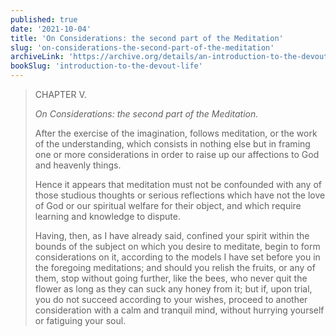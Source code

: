 ```yaml
---
published: true
date: '2021-10-04'
title: 'On Considerations: the second part of the Meditation'
slug: 'on-considerations-the-second-part-of-the-meditation'
archiveLink: 'https://archive.org/details/an-introduction-to-the-devout-life/page/54?view=theater'
bookSlug: 'introduction-to-the-devout-life'
---
```


> CHAPTER V.
>
> *On Considerations: the second part of the Meditation.*
>
> After the exercise of the imagination, follows meditation, or the work of the understanding, which consists in nothing else but in framing one or more considerations in order to raise up our affections to God and heavenly things.
>
> Hence it appears that meditation must not be confounded with any of those studious thoughts or serious reflections which have not the love of God or our spiritual welfare for their object, and which require learning and knowledge to dispute.
>
> Having, then, as I have already said, confined your spirit within the bounds of the subject on which you desire to meditate, begin to form considerations on it, according to the models I have set before you in the foregoing meditations; and should you relish the fruits, or any of them, stop without going further, like the bees, who never quit the flower as long as they can suck any honey from it; but if, upon trial, you do not succeed according to your wishes, proceed to another consideration with a calm and tranquil mind, without hurrying yourself or fatiguing your soul.